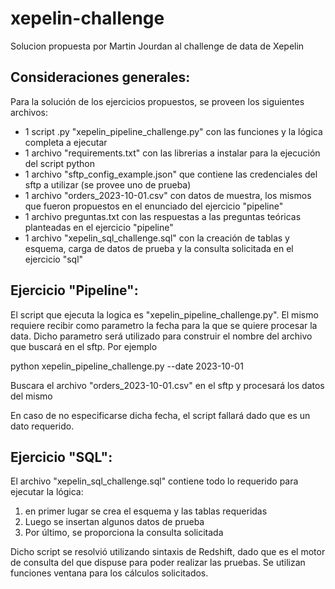 # xepelin-challenge

Solucion propuesta por Martin Jourdan al challenge de data de Xepelin

## Consideraciones generales:
Para la solución de los ejercicios propuestos, se proveen los siguientes archivos:

- 1 script .py "xepelin_pipeline_challenge.py" con las funciones y la lógica completa a ejecutar
- 1 archivo "requirements.txt" con las librerias a instalar para la ejecución del script python
- 1 archivo "sftp_config_example.json" que contiene las credenciales del sftp a utilizar (se provee uno de prueba)
- 1 archivo "orders_2023-10-01.csv" con datos de muestra, los mismos que fueron propuestos en el enunciado del ejercicio "pipeline"
- 1 archivo preguntas.txt con las respuestas a las preguntas teóricas planteadas en el ejercicio "pipeline"
- 1 archivo "xepelin_sql_challenge.sql" con la creación de tablas y esquema, carga de datos de prueba y la consulta solicitada en el ejercicio "sql"



## Ejercicio "Pipeline":

El script que ejecuta la logica es "xepelin_pipeline_challenge.py". El mismo requiere recibir como parametro la fecha para la que se quiere procesar la data. Dicho parametro será utilizado para construir el nombre del archivo que buscará en el sftp. Por ejemplo

python xepelin_pipeline_challenge.py --date 2023-10-01

Buscara el archivo "orders_2023-10-01.csv" en el sftp y procesará los datos del mismo

En caso de no especificarse dicha fecha, el script fallará dado que es un dato requerido.


## Ejercicio "SQL":

El archivo "xepelin_sql_challenge.sql" contiene todo lo requerido para ejecutar la lógica:

1) en primer lugar se crea el esquema y las tablas requeridas
2) Luego se insertan algunos datos de prueba
3) Por último, se proporciona la consulta solicitada

Dicho script se resolvió utilizando sintaxis de Redshift, dado que es el motor de consulta del que dispuse para poder realizar las pruebas.
Se utilizan funciones ventana para los cálculos solicitados.



